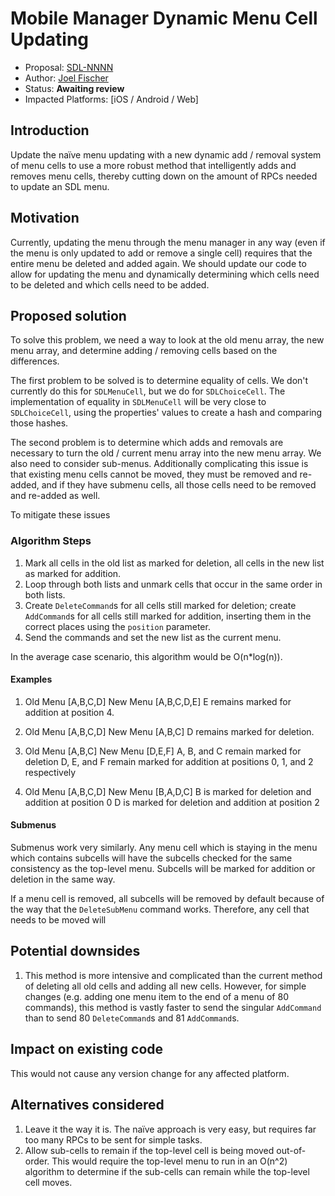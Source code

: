 # Mobile Manager Dynamic Menu Cell Updating

* Proposal: [SDL-NNNN](NNNN-mobile-dynamic-menu-cell-updating.md)
* Author: [Joel Fischer](https://github.com/joeljfischer)
* Status: **Awaiting review**
* Impacted Platforms: [iOS / Android / Web]

## Introduction

Update the naïve menu updating with a new dynamic add / removal system of menu cells to use a more robust method that intelligently adds and removes menu cells, thereby cutting down on the amount of RPCs needed to update an SDL menu.

## Motivation

Currently, updating the menu through the menu manager in any way (even if the menu is only updated to add or remove a single cell) requires that the entire menu be deleted and added again. We should update our code to allow for updating the menu and dynamically determining which cells need to be deleted and which cells need to be added.

## Proposed solution

To solve this problem, we need a way to look at the old menu array, the new menu array, and determine adding / removing cells based on the differences.

The first problem to be solved is to determine equality of cells. We don't currently do this for `SDLMenuCell`, but we do for `SDLChoiceCell`. The implementation of equality in `SDLMenuCell` will be very close to `SDLChoiceCell`, using the properties' values to create a hash and comparing those hashes.

The second problem is to determine which adds and removals are necessary to turn the old / current menu array into the new menu array. We also need to consider sub-menus. Additionally complicating this issue is that existing menu cells cannot be moved, they must be removed and re-added, and if they have submenu cells, all those cells need to be removed and re-added as well.

To mitigate these issues

### Algorithm Steps

1. Mark all cells in the old list as marked for deletion, all cells in the new list as marked for addition.
2. Loop through both lists and unmark cells that occur in the same order in both lists.
3. Create `DeleteCommand`s for all cells still marked for deletion; create `AddCommand`s for all cells still marked for addition, inserting them in the correct places using the `position` parameter.
4. Send the commands and set the new list as the current menu.

In the average case scenario, this algorithm would be O(n*log(n)).

#### Examples

1. Old Menu [A,B,C,D]
   New Menu [A,B,C,D,E]
   E remains marked for addition at position 4.

2. Old Menu [A,B,C,D]
   New Menu [A,B,C]
   D remains marked for deletion.

3. Old Menu [A,B,C]
   New Menu [D,E,F]
   A, B, and C remain marked for deletion
   D, E, and F remain marked for addition at positions 0, 1, and 2 respectively

4. Old Menu [A,B,C,D]
   New Menu [B,A,D,C]
   B is marked for deletion and addition at position 0
   D is marked for deletion and addition at position 2

#### Submenus

Submenus work very similarly. Any menu cell which is staying in the menu which contains subcells will have the subcells checked for the same consistency as the top-level menu. Subcells will be marked for addition or deletion in the same way.

If a menu cell is removed, all subcells will be removed by default because of the way that the `DeleteSubMenu` command works. Therefore, any cell that needs to be moved will 

## Potential downsides

1. This method is more intensive and complicated than the current method of deleting all old cells and adding all new cells. However, for simple changes (e.g. adding one menu item to the end of a menu of 80 commands), this method is vastly faster to send the singular `AddCommand` than to send 80 `DeleteCommand`s and 81 `AddCommand`s.

## Impact on existing code

This would not cause any version change for any affected platform.

## Alternatives considered

1. Leave it the way it is. The naïve approach is very easy, but requires far too many RPCs to be sent for simple tasks.
2. Allow sub-cells to remain if the top-level cell is being moved out-of-order. This would require the top-level menu to run in an O(n^2) algorithm to determine if the sub-cells can remain while the top-level cell moves.